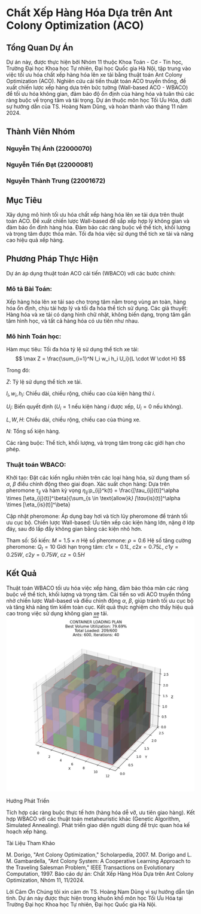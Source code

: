 # Chất Xếp Hàng Hóa Dựa trên Ant Colony Optimization (ACO)
## Tổng Quan Dự Án
Dự án này, được thực hiện bởi Nhóm 11 thuộc Khoa Toán - Cơ - Tin học, Trường Đại học Khoa học Tự nhiên, Đại học Quốc gia Hà Nội, tập trung vào việc tối ưu hóa chất xếp hàng hóa lên xe tải bằng thuật toán Ant Colony Optimization (ACO). Nghiên cứu cải tiến thuật toán ACO truyền thống, đề xuất chiến lược xếp hàng dựa trên bức tường (Wall-based ACO - WBACO) để tối ưu hóa không gian, đảm bảo độ ổn định của hàng hóa và tuân thủ các ràng buộc về trọng tâm và tải trọng. Dự án thuộc môn học Tối Ưu Hóa, dưới sự hướng dẫn của TS. Hoàng Nam Dũng, và hoàn thành vào tháng 11 năm 2024.
## Thành Viên Nhóm

### Nguyễn Thị Ánh (22000070)
### Nguyễn Tiến Đạt (22000081)
### Nguyễn Thành Trung (22001672)

## Mục Tiêu

Xây dựng mô hình tối ưu hóa chất xếp hàng hóa lên xe tải dựa trên thuật toán ACO.
Đề xuất chiến lược Wall-based để sắp xếp hợp lý không gian và đảm bảo ổn định hàng hóa.
Đảm bảo các ràng buộc về thể tích, khối lượng và trọng tâm được thỏa mãn.
Tối đa hóa việc sử dụng thể tích xe tải và nâng cao hiệu quả xếp hàng.

## Phương Pháp Thực Hiện
Dự án áp dụng thuật toán ACO cải tiến (WBACO) với các bước chính:

### Mô tả Bài Toán:
Xếp hàng hóa lên xe tải sao cho trọng tâm nằm trong vùng an toàn, hàng hóa ổn định, chịu tải hợp lý và tối đa hóa thể tích sử dụng.
Các giả thuyết: Hàng hóa và xe tải có dạng hình chữ nhật, không biến dạng, trọng tâm gần tâm hình học, và tất cả hàng hóa có ưu tiên như nhau.


### Mô hình Toán học:
Hàm mục tiêu: Tối đa hóa tỷ lệ sử dụng thể tích xe tải:
$$
\max Z = \frac{\sum_{i=1}^N l_i w_i h_i U_i}{L \cdot W \cdot H}
$$

Trong đó:


$Z$: Tỷ lệ sử dụng thể tích xe tải.



$l_i, w_i, h_i$: Chiều dài, chiều rộng, chiều cao của kiện hàng thứ $i$.



$U_i$: Biến quyết định ($U_i = 1$ nếu kiện hàng $i$ được xếp, $U_i = 0$ nếu không).



$L, W, H$: Chiều dài, chiều rộng, chiều cao của thùng xe.



$N$: Tổng số kiện hàng.


Các ràng buộc: Thể tích, khối lượng, và trọng tâm trong các giới hạn cho phép.


### Thuật toán WBACO:
Khởi tạo: Đặt các kiến ngẫu nhiên trên các loại hàng hóa, sử dụng tham số $\alpha$, $\beta$ điều chỉnh động theo giai đoạn.
Xác suất chọn hàng: Dựa trên pheromone $\tau_{ij}$ và hàm kỳ vọng $\eta_{ij}$:p_{ij}^k(t) = \frac{[\tau_{ij}(t)]^\alpha \times [\eta_{ij}(t)]^\beta}{\sum_{s \in \text{allow}_k} [\tau_{is}(t)]^\alpha \times [\eta_{is}(t)]^\beta}


Cập nhật pheromone: Áp dụng bay hơi và tích lũy pheromone để tránh tối ưu cục bộ.
Chiến lược Wall-based: Ưu tiên xếp các kiện hàng lớn, nặng ở lớp đáy, sau đó lấp đầy không gian bằng các kiện nhỏ hơn.


Tham số:
Số kiến: $M = 1.5 \times n$
Hệ số pheromone: $\rho = 0.6$
Hệ số tăng cường pheromone: $Q_t = 10$
Giới hạn trọng tâm: $c1x = 0.1L$, $c2x = 0.75L$, $c1y = 0.25W$, $c2y = 0.75W$, $cz = 0.5H$


## Kết Quả

Thuật toán WBACO tối ưu hóa việc xếp hàng, đảm bảo thỏa mãn các ràng buộc về thể tích, khối lượng và trọng tâm.
Cải tiến so với ACO truyền thống nhờ chiến lược Wall-based và điều chỉnh động $\alpha$, $\beta$, giúp tránh tối ưu cục bộ và tăng khả năng tìm kiếm toàn cục.
Kết quả thực nghiệm cho thấy hiệu quả cao trong việc sử dụng không gian xe tải.
![](images/LoadingImg.png)


Hướng Phát Triển

Tích hợp các ràng buộc thực tế hơn (hàng hóa dễ vỡ, ưu tiên giao hàng).
Kết hợp WBACO với các thuật toán metaheuristic khác (Genetic Algorithm, Simulated Annealing).
Phát triển giao diện người dùng để trực quan hóa kế hoạch xếp hàng.

Tài Liệu Tham Khảo

M. Dorigo, "Ant Colony Optimization," Scholarpedia, 2007.
M. Dorigo and L. M. Gambardella, "Ant Colony System: A Cooperative Learning Approach to the Traveling Salesman Problem," IEEE Transactions on Evolutionary Computation, 1997.
Báo cáo dự án: Chất Xếp Hàng Hóa Dựa trên Ant Colony Optimization, Nhóm 11, 11/2024.

Lời Cảm Ơn
Chúng tôi xin cảm ơn TS. Hoàng Nam Dũng vì sự hướng dẫn tận tình. Dự án này được thực hiện trong khuôn khổ môn học Tối Ưu Hóa tại Trường Đại học Khoa học Tự nhiên, Đại học Quốc gia Hà Nội.
